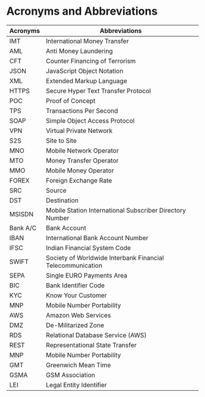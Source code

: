 # Acronyms and Abbreviations

Acronyms   | Abbreviations
---------- | -------
IMT|International Money Transfer
AML|Anti Money Laundering
CFT|Counter Financing of Terrorism
JSON|JavaScript Object Notation
XML|Extended Markup Language
HTTPS|Secure Hyper Text Transfer Protocol
POC|Proof of Concept
TPS|Transactions Per Second
SOAP|Simple Object Access Protocol
VPN|Virtual Private Network
S2S|Site to Site
MNO|Mobile Network Operator
MTO|Money Transfer Operator
MMO|Mobile Money Operator
FOREX|Foreign Exchange Rate
SRC|Source
DST|Destination
MSISDN|Mobile Station International Subscriber Directory Number
Bank A/C|Bank Account
IBAN|International Bank Account Number
IFSC|Indian Financial System Code
SWIFT|Society of Worldwide Interbank Financial Telecommunication
SEPA|Single EURO Payments Area
BIC|Bank Identifier Code
KYC|Know Your Customer
MNP|Mobile Number Portability
AWS|Amazon Web Services
DMZ|De-Militarized Zone
RDS|Relational Database Service (AWS)
REST|Representational State Transfer
MNP|Mobile Number Portability
GMT|Greenwich Mean Time
GSMA|GSM Association
LEI|Legal Entity Identifier

